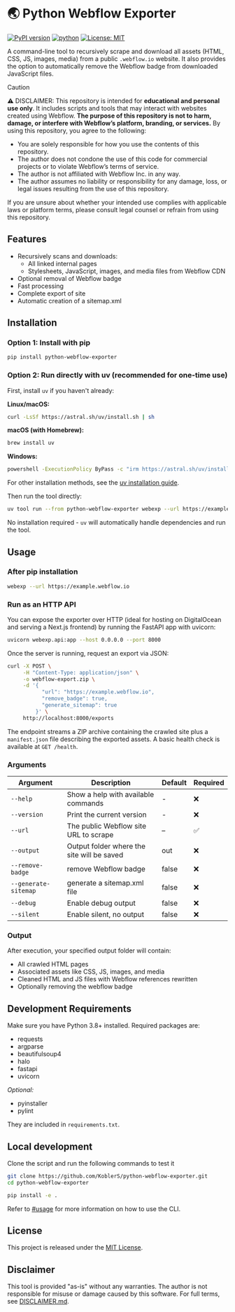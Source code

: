 # 🌏 Python Webflow Exporter

[![PyPI version](https://img.shields.io/pypi/v/python-webflow-exporter)](https://pypi.org/project/python-webflow-exporter/)
[![python](https://img.shields.io/badge/Python-3.10-3776AB.svg?style=flat&logo=python&logoColor=white)](https://www.python.org)
[![License: MIT](https://img.shields.io/badge/License-MIT-blue.svg)](https://spdx.org/licenses/MIT.html)

A command-line tool to recursively scrape and download all assets (HTML, CSS, JS, images, media) from a public `.webflow.io` website. It also provides the option to automatically remove the Webflow badge from downloaded JavaScript files.

> [!CAUTION]
> ⚠️ DISCLAIMER: This repository is intended for **educational and personal use only**. It includes scripts and tools that may interact with websites created using Webflow. **The purpose of this repository is not to harm, damage, or interfere with Webflow’s platform, branding, or services.**
> By using this repository, you agree to the following:
>
> - You are solely responsible for how you use the contents of this repository.
> - The author does not condone the use of this code for commercial projects or to violate Webflow’s terms of service.
> - The author is not affiliated with Webflow Inc. in any way.
> - The author assumes no liability or responsibility for any damage, loss, or legal issues resulting from the use of this repository.
>
> If you are unsure about whether your intended use complies with applicable laws or platform terms, please consult legal counsel or refrain from using this repository.

## Features

- Recursively scans and downloads:
  - All linked internal pages
  - Stylesheets, JavaScript, images, and media files from Webflow CDN
- Optional removal of Webflow badge
- Fast processing
- Complete export of site
- Automatic creation of a sitemap.xml

## Installation

### Option 1: Install with pip

```bash
pip install python-webflow-exporter
```

### Option 2: Run directly with uv (recommended for one-time use)

First, install `uv` if you haven't already:

**Linux/macOS:**
```bash
curl -LsSf https://astral.sh/uv/install.sh | sh
```

**macOS (with Homebrew):**
```bash
brew install uv
```

**Windows:**
```bash
powershell -ExecutionPolicy ByPass -c "irm https://astral.sh/uv/install.ps1 | iex"
```

For other installation methods, see the [uv installation guide](https://docs.astral.sh/uv/getting-started/installation/).

Then run the tool directly:

```bash
uv tool run --from python-webflow-exporter webexp --url https://example.webflow.io
```

No installation required - `uv` will automatically handle dependencies and run the tool.

## Usage

### After pip installation

```bash
webexp --url https://example.webflow.io
```

### Run as an HTTP API

You can expose the exporter over HTTP (ideal for hosting on DigitalOcean and serving a Next.js frontend) by running the FastAPI app with uvicorn:

```bash
uvicorn webexp.api:app --host 0.0.0.0 --port 8000
```

Once the server is running, request an export via JSON:

```bash
curl -X POST \
     -H "Content-Type: application/json" \
     -o webflow-export.zip \
     -d '{
           "url": "https://example.webflow.io",
           "remove_badge": true,
           "generate_sitemap": true
         }' \
     http://localhost:8000/exports
```

The endpoint streams a ZIP archive containing the crawled site plus a `manifest.json` file describing the exported assets. A basic health check is available at `GET /health`.

### Arguments

| Argument             | Description                                | Default | Required |
| -------------------- | ------------------------------------------ | ------- | -------- |
| `--help`             | Show a help with available commands        | -       | ❌       |
| `--version`          | Print the current version                  | -       | ❌       |
| `--url`              | The public Webflow site URL to scrape      | –       | ✅       |
| `--output`           | Output folder where the site will be saved | out     | ❌       |
| `--remove-badge`     | remove Webflow badge                       | false   | ❌       |
| `--generate-sitemap` | generate a sitemap.xml file                | false   | ❌       |
| `--debug`            | Enable debug output                        | false   | ❌       |
| `--silent`           | Enable silent, no output                   | false   | ❌       |

### Output

After execution, your specified output folder will contain:

- All crawled HTML pages
- Associated assets like CSS, JS, images, and media
- Cleaned HTML and JS files with Webflow references rewritten
- Optionally removing the webflow badge

## Development Requirements

Make sure you have Python 3.8+ installed. Required packages are:

- requests
- argparse
- beautifulsoup4
- halo
- fastapi
- uvicorn

_Optional:_

- pyinstaller
- pylint

They are included in `requirements.txt`.

## Local development

Clone the script and run the following commands to test it

```bash
git clone https://github.com/KoblerS/python-webflow-exporter.git
cd python-webflow-exporter

pip install -e .
```

Refer to [#usage](#usage) for more information on how to use the CLI.

## License

This project is released under the [MIT License](https://github.com/KoblerS/python-webflow-exporter/blob/main/LICENSE.md).

## Disclaimer

This tool is provided "as-is" without any warranties. The author is not responsible for misuse or damage caused by this software. For full terms, see [DISCLAIMER.md](https://github.com/KoblerS/python-webflow-exporter/blob/main/DISCLAIMER.md).
